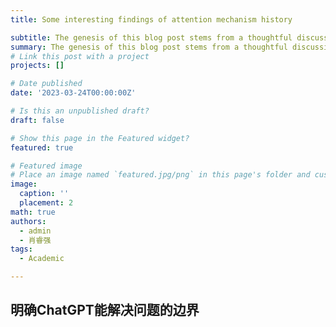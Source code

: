 ```yaml
---
title: Some interesting findings of attention mechanism history

subtitle: The genesis of this blog post stems from a thoughtful discussion I had with my roommate. The impetus for this conversation originated from the recent widespread popularity of chatGPT, which utilizes transformer technology and, consequently, has put the attention mechanism once again in the spotlight. While there have been many discussions surrounding the attention mechanism, it is widely known that its structure comprises the "q-k-v" formulation - a fact that has largely been established since its inception in the article "Attention is all you need". However, this prompts the question:'where did it originate?' This thought-provoking topic serves as the basis of this blog post.
summary: The genesis of this blog post stems from a thoughtful discussion I had with my roommate. The impetus for this conversation originated from the recent widespread popularity of chatGPT, which utilizes transformer technology and, consequently, has put the attention mechanism once again in the spotlight. While there have been many discussions surrounding the attention mechanism, it is widely known that its structure comprises the "q-k-v" formulation - a fact that has largely been established since its inception in the article "Attention is all you need". However, this prompts the question:'where did it originate?' This thought-provoking topic serves as the basis of this blog post.
# Link this post with a project
projects: []

# Date published
date: '2023-03-24T00:00:00Z'

# Is this an unpublished draft?
draft: false

# Show this page in the Featured widget?
featured: true

# Featured image
# Place an image named `featured.jpg/png` in this page's folder and customize its options here.
image:
  caption: ''
  placement: 2
math: true
authors:
  - admin
  - 肖睿强
tags:
  - Academic

---
```


## 明确ChatGPT能解决问题的边界